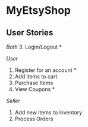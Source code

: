 # MyEtsyShop


## User Stories

*Both*
3. Login/Logout *

*User*
1. Register for an account *
2. Add items to cart
3. Purchase Items 
4. View Coupons *

*Seller*
1. Add new items to inventory 
2. Process Orders

